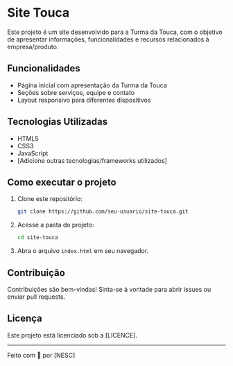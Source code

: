 # Site Touca

Este projeto é um site desenvolvido para a Turma da Touca, com o objetivo de apresentar informações, funcionalidades e recursos relacionados à empresa/produto.

## Funcionalidades

- Página inicial com apresentação da Turma da Touca
- Seções sobre serviços, equipe e contato
- Layout responsivo para diferentes dispositivos

## Tecnologias Utilizadas

- HTML5
- CSS3
- JavaScript
- [Adicione outras tecnologias/frameworks utilizados]

## Como executar o projeto

1. Clone este repositório:
    ```bash
    git clone https://github.com/seu-usuario/site-touca.git
    ```
2. Acesse a pasta do projeto:
    ```bash
    cd site-touca
    ```
3. Abra o arquivo `index.html` em seu navegador.

## Contribuição

Contribuições são bem-vindas! Sinta-se à vontade para abrir issues ou enviar pull requests.

## Licença

Este projeto está licenciado sob a [LICENCE].

---
Feito com 💙 por [NESC]
